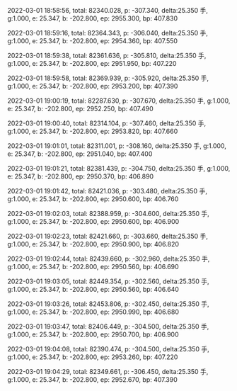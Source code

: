 2022-03-01 18:58:56, total: 82340.028, p: -307.340, delta:25.350 手, g:1.000, e: 25.347, b: -202.800, ep: 2955.300, bp: 407.830

2022-03-01 18:59:16, total: 82364.343, p: -306.040, delta:25.350 手, g:1.000, e: 25.347, b: -202.800, ep: 2954.360, bp: 407.550

2022-03-01 18:59:38, total: 82361.636, p: -305.810, delta:25.350 手, g:1.000, e: 25.347, b: -202.800, ep: 2951.950, bp: 407.220

2022-03-01 18:59:58, total: 82369.939, p: -305.920, delta:25.350 手, g:1.000, e: 25.347, b: -202.800, ep: 2953.200, bp: 407.390

2022-03-01 19:00:19, total: 82287.630, p: -307.670, delta:25.350 手, g:1.000, e: 25.347, b: -202.800, ep: 2952.250, bp: 407.490

2022-03-01 19:00:40, total: 82314.104, p: -307.460, delta:25.350 手, g:1.000, e: 25.347, b: -202.800, ep: 2953.820, bp: 407.660

2022-03-01 19:01:01, total: 82311.001, p: -308.160, delta:25.350 手, g:1.000, e: 25.347, b: -202.800, ep: 2951.040, bp: 407.400

2022-03-01 19:01:21, total: 82381.439, p: -304.750, delta:25.350 手, g:1.000, e: 25.347, b: -202.800, ep: 2950.370, bp: 406.890

2022-03-01 19:01:42, total: 82421.036, p: -303.480, delta:25.350 手, g:1.000, e: 25.347, b: -202.800, ep: 2950.600, bp: 406.760

2022-03-01 19:02:03, total: 82388.959, p: -304.600, delta:25.350 手, g:1.000, e: 25.347, b: -202.800, ep: 2950.600, bp: 406.900

2022-03-01 19:02:23, total: 82421.660, p: -303.660, delta:25.350 手, g:1.000, e: 25.347, b: -202.800, ep: 2950.900, bp: 406.820

2022-03-01 19:02:44, total: 82439.660, p: -302.960, delta:25.350 手, g:1.000, e: 25.347, b: -202.800, ep: 2950.560, bp: 406.690

2022-03-01 19:03:05, total: 82449.354, p: -302.560, delta:25.350 手, g:1.000, e: 25.347, b: -202.800, ep: 2950.560, bp: 406.640

2022-03-01 19:03:26, total: 82453.806, p: -302.450, delta:25.350 手, g:1.000, e: 25.347, b: -202.800, ep: 2950.990, bp: 406.680

2022-03-01 19:03:47, total: 82406.449, p: -304.500, delta:25.350 手, g:1.000, e: 25.347, b: -202.800, ep: 2950.700, bp: 406.900

2022-03-01 19:04:08, total: 82390.474, p: -304.500, delta:25.350 手, g:1.000, e: 25.347, b: -202.800, ep: 2953.260, bp: 407.220

2022-03-01 19:04:29, total: 82349.661, p: -306.450, delta:25.350 手, g:1.000, e: 25.347, b: -202.800, ep: 2952.670, bp: 407.390